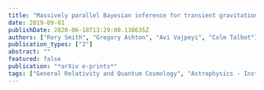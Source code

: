 ```yaml
---
title: "Massively parallel Bayesian inference for transient gravitational-wave astronomy"
date: 2019-09-01
publishDate: 2020-06-18T13:29:00.138635Z
authors: ["Rory Smith", "Gregory Ashton", "Avi Vajpeyi", "Colm Talbot"]
publication_types: ["2"]
abstract: ""
featured: false
publication: "*arXiv e-prints*"
tags: ["General Relativity and Quantum Cosmology", "Astrophysics - Instrumentation and Methods for Astrophysics"]
---
```


